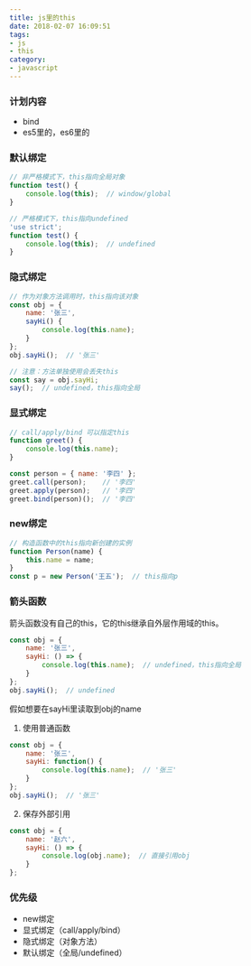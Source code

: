 ```yaml
---
title: js里的this
date: 2018-02-07 16:09:51
tags:
- js
- this
category: 
- javascript
---
```


### 计划内容
- bind
- es5里的，es6里的

### 默认绑定
```javascript
// 非严格模式下，this指向全局对象
function test() {
    console.log(this);  // window/global
}

// 严格模式下，this指向undefined
'use strict';
function test() {
    console.log(this);  // undefined
}
```

### 隐式绑定
```javascript
// 作为对象方法调用时，this指向该对象
const obj = {
    name: '张三',
    sayHi() {
        console.log(this.name);
    }
};
obj.sayHi();  // '张三'

// 注意：方法单独使用会丢失this
const say = obj.sayHi;
say();  // undefined，this指向全局
```

### 显式绑定
```javascript
// call/apply/bind 可以指定this
function greet() {
    console.log(this.name);
}

const person = { name: '李四' };
greet.call(person);    // '李四'
greet.apply(person);   // '李四'
greet.bind(person)();  // '李四'
```

### new绑定
```javascript
// 构造函数中的this指向新创建的实例
function Person(name) {
    this.name = name;
}
const p = new Person('王五');  // this指向p
```


### 箭头函数
箭头函数没有自己的this，它的this继承自外层作用域的this。

```javascript
const obj = {
    name: '张三',
    sayHi: () => {
        console.log(this.name);  // undefined，this指向全局
    }
};
obj.sayHi();  // undefined
```

假如想要在sayHi里读取到obj的name
1. 使用普通函数
```javascript
const obj = {
    name: '张三',
    sayHi: function() {
        console.log(this.name);  // '张三'
    }
};
obj.sayHi();  // '张三'
```
2. 保存外部引用
```javascript
const obj = {
    name: '赵六',
    sayHi: () => {
        console.log(obj.name);  // 直接引用obj
    }
};
```
### 优先级
- new绑定
- 显式绑定（call/apply/bind）
- 隐式绑定（对象方法）
- 默认绑定（全局/undefined）